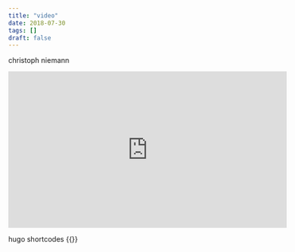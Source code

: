 ```yaml
---
title: "video"
date: 2018-07-30
tags: []
draft: false
---
```

christoph niemann

<iframe width="560" height="315" src="https://embed.ted.com/talks/christoph_niemann_you_are_fluent_in_this_language_and_don_t_even_know_it" frameborder="0" allow="autoplay; encrypted-media" allowfullscreen></iframe>

hugo shortcodes
{{<youtube Eu4zSaKOY4A>}}
